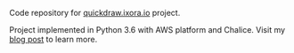 Code repository for [quickdraw.ixora.io][1] project.

Project implemented in Python 3.6 with AWS platform and Chalice. Visit my [blog post][2] to learn more.

[1]: https://quickdraw.ixora.io
[2]: https://ixora.io/itp/networked-media/revived-final-project/
